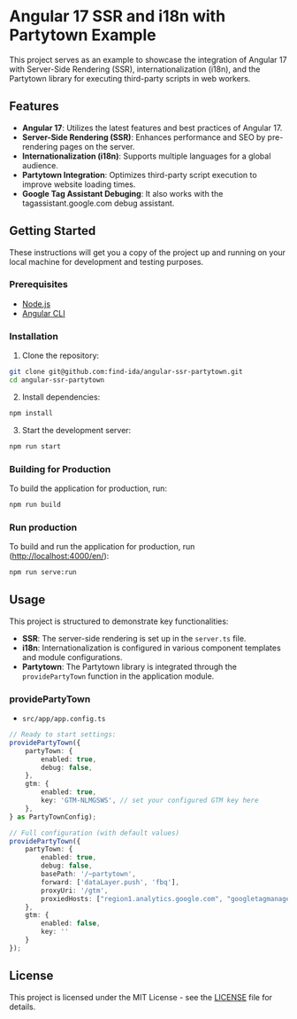 # Angular 17 SSR and i18n with Partytown Example

This project serves as an example to showcase the integration of Angular 17 with Server-Side Rendering (SSR), internationalization (i18n), and the Partytown library for executing third-party scripts in web workers.

## Features

- **Angular 17**: Utilizes the latest features and best practices of Angular 17.
- **Server-Side Rendering (SSR)**: Enhances performance and SEO by pre-rendering pages on the server.
- **Internationalization (i18n)**: Supports multiple languages for a global audience.
- **Partytown Integration**: Optimizes third-party script execution to improve website loading times.
- **Google Tag Assistant Debuging**: It also works with the tagassistant.google.com debug assistant.

## Getting Started

These instructions will get you a copy of the project up and running on your local machine for development and testing purposes.

### Prerequisites

- [Node.js](https://nodejs.org/)
- [Angular CLI](https://angular.io/cli)

### Installation

1. Clone the repository:

```bash
git clone git@github.com:find-ida/angular-ssr-partytown.git
cd angular-ssr-partytown
```

2. Install dependencies:

```bash
npm install
```

3. Start the development server:

```bash
npm run start
```

### Building for Production

To build the application for production, run:

```bash
npm run build
```

### Run production

To build and run the application for production, run ([http://localhost:4000/en/](http://localhost:4000/en/)):

```bash
npm run serve:run
```

## Usage

This project is structured to demonstrate key functionalities:

- **SSR**: The server-side rendering is set up in the `server.ts` file.
- **i18n**: Internationalization is configured in various component templates and module configurations.
- **Partytown**: The Partytown library is integrated through the `providePartyTown` function in the application module.

### providePartyTown

- `src/app/app.config.ts`

```ts
// Ready to start settings:
providePartyTown({
    partyTown: {
        enabled: true,
        debug: false,
    },
    gtm: {
        enabled: true,
        key: 'GTM-NLMGSWS', // set your configured GTM key here
    },
} as PartyTownConfig);

// Full configuration (with default values)
providePartyTown({
    partyTown: {
        enabled: true,
        debug: false,
        basePath: '/~partytown',
        forward: ['dataLayer.push', 'fbq'],
        proxyUri: '/gtm',
        proxiedHosts: ["region1.analytics.google.com", "googletagmanager.com", "connect.facebook.net", "googleads.g.doubleclick.net"]
    },
    gtm: {
        enabled: false,
        key: ''
    }
});
```

## License

This project is licensed under the MIT License - see the [LICENSE](LICENSE) file for details.
